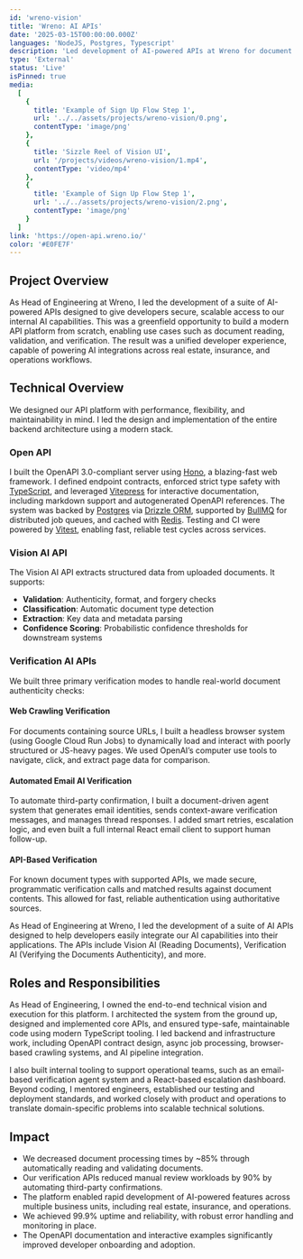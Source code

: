 ```yaml
---
id: 'wreno-vision'
title: 'Wreno: AI APIs'
date: '2025-03-15T00:00:00.000Z'
languages: 'NodeJS, Postgres, Typescript'
description: 'Led development of AI-powered APIs at Wreno for document reading and verification. Built a scalable, type-safe platform that cut manual reviews by 90% and achieved 99.9% uptime across services.'
type: 'External'
status: 'Live'
isPinned: true
media:
  [
    {
      title: 'Example of Sign Up Flow Step 1',
      url: '../../assets/projects/wreno-vision/0.png',
      contentType: 'image/png'
    },
    {
      title: 'Sizzle Reel of Vision UI',
      url: '/projects/videos/wreno-vision/1.mp4',
      contentType: 'video/mp4'
    },
    {
      title: 'Example of Sign Up Flow Step 1',
      url: '../../assets/projects/wreno-vision/2.png',
      contentType: 'image/png'
    }
  ]
link: 'https://open-api.wreno.io/'
color: '#E0FE7F'
---
```


## Project Overview

As Head of Engineering at Wreno, I led the development of a suite of AI-powered APIs designed to give developers secure, scalable access to our internal AI capabilities. This was a greenfield opportunity to build a modern API platform from scratch, enabling use cases such as document reading, validation, and verification. The result was a unified developer experience, capable of powering AI integrations across real estate, insurance, and operations workflows.

## Technical Overview

We designed our API platform with performance, flexibility, and maintainability in mind. I led the design and implementation of the entire backend architecture using a modern stack.

### Open API

I built the OpenAPI 3.0-compliant server using [Hono](https://hono.dev/), a blazing-fast web framework. I defined endpoint contracts, enforced strict type safety with [TypeScript](https://www.typescriptlang.org/), and leveraged [Vitepress](https://vitepress.dev/) for interactive documentation, including markdown support and autogenerated OpenAPI references. The system was backed by [Postgres](https://www.postgresql.org/) via [Drizzle ORM](https://orm.drizzle.team/), supported by [BullMQ](https://docs.bullmq.io/) for distributed job queues, and cached with [Redis](https://redis.io/). Testing and CI were powered by [Vitest](https://vitest.dev/), enabling fast, reliable test cycles across services.

### Vision AI API

The Vision AI API extracts structured data from uploaded documents. It supports:

- **Validation**: Authenticity, format, and forgery checks
- **Classification**: Automatic document type detection
- **Extraction**: Key data and metadata parsing
- **Confidence Scoring**: Probabilistic confidence thresholds for downstream systems

### Verification AI APIs

We built three primary verification modes to handle real-world document authenticity checks:

#### Web Crawling Verification

For documents containing source URLs, I built a headless browser system (using Google Cloud Run Jobs) to dynamically load and interact with poorly structured or JS-heavy pages. We used OpenAI’s computer use tools to navigate, click, and extract page data for comparison.

#### Automated Email AI Verification

To automate third-party confirmation, I built a document-driven agent system that generates email identities, sends context-aware verification messages, and manages thread responses. I added smart retries, escalation logic, and even built a full internal React email client to support human follow-up.

#### API-Based Verification

For known document types with supported APIs, we made secure, programmatic verification calls and matched results against document contents. This allowed for fast, reliable authentication using authoritative sources.

As Head of Engineering at Wreno, I led the development of a suite of AI APIs designed to help developers easily integrate our AI capabilities into their applications. The APIs include Vision AI (Reading Documents), Verification AI (Verifying the Documents Authenticity), and more.

## Roles and Responsibilities

As Head of Engineering, I owned the end-to-end technical vision and execution for this platform. I architected the system from the ground up, designed and implemented core APIs, and ensured type-safe, maintainable code using modern TypeScript tooling. I led backend and infrastructure work, including OpenAPI contract design, async job processing, browser-based crawling systems, and AI pipeline integration.

I also built internal tooling to support operational teams, such as an email-based verification agent system and a React-based escalation dashboard. Beyond coding, I mentored engineers, established our testing and deployment standards, and worked closely with product and operations to translate domain-specific problems into scalable technical solutions.

## Impact

- We decreased document processing times by ~85% through automatically reading and validating documents.
- Our verification APIs reduced manual review workloads by 90% by automating third-party confirmations.
- The platform enabled rapid development of AI-powered features across multiple business units, including real estate, insurance, and operations.
- We achieved 99.9% uptime and reliability, with robust error handling and monitoring in place.
- The OpenAPI documentation and interactive examples significantly improved developer onboarding and adoption.
